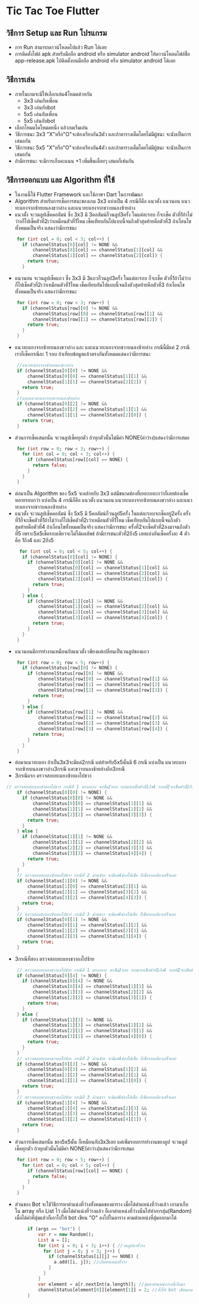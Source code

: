 # Tic Tac Toe Flutter
## วิธีการ Setup และ Run โปรแกรม 
* การ Run สามารถดาวน์โหลดไปแล้ว Run ได้เลย
* การติดตั้งไฟล์ apk สำหรับมือถือ android หรือ simulator android ให้ดาวน์โหลดไฟล์ชื่อ app-release.apk ไปติดตั้งบนมือถือ android หรือ simulator android ได้เลย
## วิธีการเล่น 
* ภายในเกมจะมีให้เลือกเล่น4โหมดด้วยกัน
    * 3x3 เล่นกับเพื่อน
    * 3x3 เล่นกับbot
    * 5x5 เล่นกับเพื่อน
    * 5x5 เล่นกับbot
* เลือกโหมดไดโหมดหนึ่ง แล้วกดเริ่มเล่น
* วิธีการชนะ 3x3 "X"หรือ"O"จะต้องเรียงกัน3ตัว และถ้าตารางเต็มโดยไม่มีผู้ชนะ จะนับเป็นการเสมอกัน
* วิธีการชนะ 5x5 "X"หรือ"O"จะต้องเรียงกัน4ตัว และถ้าตารางเต็มโดยไม่มีผู้ชนะ จะนับเป็นการเสมอกัน
* ถ้ามีการชนะ จะมีการเก็บคะแนน +1 เพิ่มขึ้นเลื่อยๆ เสมอก็เช่นกัน
## วิธีการออกแบบ และ Algorithm ที่ใช้
* ในงานนี้ใช้ Flutter Framework และใช้ภาษา Dart ในการพัฒนา
* Algorithm สำหรับการเช็คการชนะของเกม 3x3 แบ่งเป็น 4 กรณีก็คือ แนวตั้ง แนวนอน แนวทะแยงจากซ้ายบนลงขวาล่าง และแนวทะแยงจากขวาบนลงซ้ายล่าง
* แนวตั้ง จะวนลูปเช็คคอลัมน์ ซึ่ง 3x3 มี 3คอลัมน์ก็วนลูป3ครั้ง ในแต่ละรอบ ก็จะเช็ค ตัวที่1ถ้าไม่ว่างก็ไปเช็คตัวที่2เว่าเหมือนตัวที่1ไหม เช็คเทียบกันไปแบบนี้จนถึงตัวสุดท้ายคือตัวที่3 ถ้าเงื่อนไขทั้งหมดเป็นจริง แสดงว่ามีการชนะ
``` dart
    for (int col = 0; col < 3; col++) {
      if (channelStatus[0][col] != NONE &&
          channelStatus[0][col] == channelStatus[1][col] &&
          channelStatus[1][col] == channelStatus[2][col]) {
        return true;
      }
```
* แนวนอน จะวนลูปเช็คแถว ซึ่ง 3x3 มี 3แถวก็วนลูป3ครั้ง ในแต่ละรอบ ก็จะเช็ค ตัวที่1ถ้าไม่ว่างก็ไปเช็คตัวที่2เว่าเหมือนตัวที่1ไหม เช็คเทียบกันไปแบบนี้จนถึงตัวสุดท้ายคือตัวที่3 ถ้าเงื่อนไขทั้งหมดเป็นจริง แสดงว่ามีการชนะ
``` dart
    for (int row = 0; row < 3; row++) {
      if (channelStatus[row][0] != NONE &&
          channelStatus[row][0] == channelStatus[row][1] &&
          channelStatus[row][1] == channelStatus[row][2]) {
        return true;
      }
    }
```
* แนวทะแยงจากซ้ายบนลงขวาล่าง และ และแนวทะแยงจากขวาบนลงซ้ายล่าง กรณีนี้มีแค่ 2 กรณี เราก็เช็คกรณีละ 1 รอบ ถ้าเทียบข้อมูลแล้วตรงกันทั้งหมดแสดงว่ามีการชนะ
``` dart
    //แนวทะแยงจากซ้ายบนลงขวาล่าง
    if (channelStatus[0][0] != NONE &&
        channelStatus[0][0] == channelStatus[1][1] &&
        channelStatus[1][1] == channelStatus[2][2]) {
      return true;
    }
    //และแนวทะแยงจากขวาบนลงซ้ายล่าง
    if (channelStatus[0][2] != NONE &&
        channelStatus[0][2] == channelStatus[1][1] &&
        channelStatus[1][1] == channelStatus[2][0]) {
      return true;
    }
```
* ส่วนการเช็คเสมอนั้น จะวนลูปเช็คทุกตัว ถ้าทุกตัวนั้นไม่มีค่า NONE(ค่าว่าง)แสดงว่ามีการเสมอ
``` dart
    for (int row = 0; row < 3; row++) {
      for (int col = 0; col < 3; col++) {
        if (channelStatus[row][col] == NONE) {
          return false;
        }
      }
    }
```
* ต่อมาเป็น Algorithm ของ 5x5 จะคล้ายกับ 3x3 แต่มีขนาดช่องที่เยอะเยอะกว่าก็เลยต้องเช็คหลายรอบกว่า แบ่งเป็น 4 กรณีก็คือ แนวตั้ง แนวนอน แนวทะแยงจากซ้ายบนลงขวาล่าง และแนวทะแยงจากขวาบนลงซ้ายล่าง
* แนวตั้ง จะวนลูปเช็คคอลัมน์ ซึ่ง 5x5 มี 5คอลัมน์ก็วนลูป5ครั้ง ในแต่ละรอบจะเช็คอยู่2ครั้ง ครั้งที่1ก็จะเช็คตัวที่1ถ้าไม่ว่างก็ไปเช็คตัวที่2เว่าเหมือนตัวที่1ไหม เช็คเทียบกันไปแบบนี้จนถึงตัวสุดท้ายคือตัวที่4 ถ้าเงื่อนไขทั้งหมดเป็นจริง แสดงว่ามีการชนะ ครั้งที่2จะเช็คตัวที่2ลงมาจนถึงตัวที่5 เพราะ5x5เช็ครอบเดียวจะไม่ได้ผลลัพธ์ ถ้ามีการชนะตัวที่2ถึง5 เลยแบ่งกันเช็คครั้งละ 4 ตัว คือ 1ถึง4 และ 2ถึง5 
``` dart
     for (int col = 0; col < 5; col++) {
      if (channelStatus[0][col] != NONE) {
        if (channelStatus[0][col] != NONE &&
            channelStatus[0][col] == channelStatus[1][col] &&
            channelStatus[1][col] == channelStatus[2][col] &&
            channelStatus[2][col] == channelStatus[3][col]) {
          return true;
        }
      } else {
        if (channelStatus[1][col] != NONE &&
            channelStatus[1][col] == channelStatus[2][col] &&
            channelStatus[2][col] == channelStatus[3][col] &&
            channelStatus[3][col] == channelStatus[4][col]) {
          return true;
        }
      }
    }
```
* แนวนอนมีการทำงานเหมือนกับแนวตั้ง เพียงแค่เปลี่ยนเป็นวนลูปของแถว
``` dart
    for (int row = 0; row < 5; row++) {
      if (channelStatus[row][0] != NONE) {
        if (channelStatus[row][0] != NONE &&
            channelStatus[row][0] == channelStatus[row][1] &&
            channelStatus[row][1] == channelStatus[row][2] &&
            channelStatus[row][2] == channelStatus[row][3]) {
          return true;
        }
      } else {
        if (channelStatus[row][1] != NONE &&
            channelStatus[row][1] == channelStatus[row][2] &&
            channelStatus[row][2] == channelStatus[row][3] &&
            channelStatus[row][3] == channelStatus[row][4]) {
          return true;
        }
      }
    }
```
* ต่อมาแนวทะแยง ถ้าเป็น3x3จะมีแค่2กรณี แต่สำหรับ5x5นั้นมี 6 กรณี แบ่งเป็น แนวทะแยงจากซ้ายบนลงขวาล่าง3กรณี และขวาบนลงซ้ายล่างอีก3กรณี
* 3กรณีแรก ตรวจสอบทะแยงซ้ายลงไปขวา
``` dart
// ตรวจสอบทะแยงซ้ายลงไปขวา กรณีที่ 1 ตรงกลาง จะเช็ค2รอบ รอบแรกเช็กตัวที่1ถึง4 รอบที่2จะเช็คตัวที่2ถึง5 
    if (channelStatus[0][0] != NONE) {
      if (channelStatus[0][0] != NONE &&
          channelStatus[0][0] == channelStatus[1][1] &&
          channelStatus[1][1] == channelStatus[2][2] &&
          channelStatus[2][2] == channelStatus[3][3]) {
        return true;
      }
    } else {
      if (channelStatus[1][1] != NONE &&
          channelStatus[1][1] == channelStatus[2][2] &&
          channelStatus[2][2] == channelStatus[3][3] &&
          channelStatus[3][3] == channelStatus[4][4]) {
        return true;
      }
    }
    // ตรวจสอบทะแยงซ้ายลงไปขวา กรณีที่ 2 ด้านซ้าย จะมีแค่4ช่องให้เช็ค ก็เช็ครอบเดียวเสร็จเลย
    if (channelStatus[1][0] != NONE &&
        channelStatus[1][0] == channelStatus[2][1] &&
        channelStatus[2][1] == channelStatus[3][2] &&
        channelStatus[3][2] == channelStatus[4][3]) {
      return true;
    }
    // ตรวจสอบทะแยงซ้ายลงไปขวา กรณีที่ 3 ด้านขวา จะมีแค่4ช่องให้เช็ค ก็เช็ครอบเดียวเสร็จเลย
    if (channelStatus[0][1] != NONE &&
        channelStatus[0][1] == channelStatus[1][2] &&
        channelStatus[1][2] == channelStatus[2][3] &&
        channelStatus[2][3] == channelStatus[3][4]) {
      return true;
    }
```
* 3กรณีที่สอง ตรวจสอบทะแยงขวาลงไปซ้าย
``` dart
    // ตรวจสอบทะแยงขวาลงไปซ้าย กรณีที่ 1 ตรงกลาง จะเช็ค2รอบ รอบแรกเช็กตัวที่1ถึง4 รอบที่2จะเช็คตัวที่2ถึง5 
    if (channelStatus[0][4] != NONE) {
      if (channelStatus[0][4] != NONE &&
          channelStatus[0][4] == channelStatus[1][3] &&
          channelStatus[1][3] == channelStatus[2][2] &&
          channelStatus[2][2] == channelStatus[3][1]) {
        return true;
      }
    } else {
      if (channelStatus[1][3] != NONE &&
          channelStatus[1][3] == channelStatus[2][2] &&
          channelStatus[2][2] == channelStatus[3][1] &&
          channelStatus[3][1] == channelStatus[4][0]) {
        return true;
      }
    }
    // ตรวจสอบทะแยงขวาลงไปซ้าย กรณีที่ 2 ด้านซ้าย จะมีแค่4ช่องให้เช็ค ก็เช็ครอบเดียวเสร็จเลย
    if (channelStatus[0][3] != NONE &&
        channelStatus[0][3] == channelStatus[1][2] &&
        channelStatus[1][2] == channelStatus[2][1] &&
        channelStatus[2][1] == channelStatus[3][0]) {
      return true;
    }
    // ตรวจสอบทะแยงขวาลงไปซ้าย กรณีที่ 3 ด้านขวา จะมีแค่4ช่องให้เช็ค ก็เช็ครอบเดียวเสร็จเลย
    if (channelStatus[1][4] != NONE &&
        channelStatus[1][4] == channelStatus[2][3] &&
        channelStatus[2][3] == channelStatus[3][2] &&
        channelStatus[3][2] == channelStatus[4][1]) {
      return true;
    }
```
* ส่วนการเช็คเสมอนั้น ของ5x5นั้น ก็เหมือนกับ3x3เลย แค่เพิ่มรอบการทำงานของลูป จะวนลูปเช็คทุกตัว ถ้าทุกตัวนั้นไม่มีค่า NONE(ค่าว่าง)แสดงว่ามีการเสมอ
``` dart
    for (int row = 0; row < 5; row++) {
      for (int col = 0; col < 5; col++) {
        if (channelStatus[row][col] == NONE) {
          return false;
        }
      }
    }
```
* ส่วนของ Bot จะใช้วิธีการหาตำแน่งที่ว่างทั้งหมดของตาราง เมื่อได้ตำแหน่งที่ว่างแล้ว เอามาเก็บใน array หรือ List ไว้ เมื่อได้ตำแน่งที่ว่างแล้ว ก็เอาตำแหน่งที่ว่างนั่นไปทำการสุ่ม(Random) เมื่อได้ค่าที่สุ่มแล้วก็เอาไปให้ bot เขียน "O" ลงไปในตาราง ตามตำแหน่งที่สุ่มออกมาได้ 
``` dart
        if (args == "bot") {
            var r = new Random();
            List a = [];
            for (int i = 0; i < 3; i++) { //วนลูปหาที่ว่าง
              for (int j = 0; j < 3; j++) {
                if (channelStatus[i][j] == NONE) { 
                  a.add([i, j]); //เก็บตำแหน่งที่ว่าง
                }
              }
            }
            var element = a[r.nextInt(a.length)]; //สุ่มหาตำแหน่งว่างที่เก็บมา
            channelStatus[element[0]][element[1]] = 2; //สั่งให้ bot เขียนลงตารางตามตำแหน่งที่สุ่มมาได้
        }
```
``` dart
```
``` dart
```
